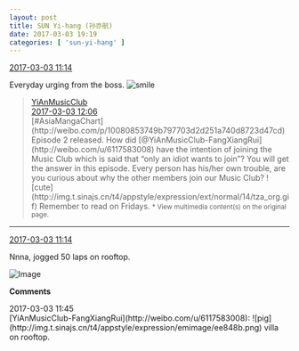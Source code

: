 ```yaml
---
layout: post
title: SUN Yi-hang (孙亦航)
date: 2017-03-03 19:19
categories: [ 'sun-yi-hang' ]
---
```


<div class="weibo-info">
  <a href="http://weibo.com/6108316220/Ey3RLnR43">2017-03-03 11:14</a>
</div>

Everyday urging from the boss. ![smile](http://img.t.sinajs.cn/t4/appstyle/expression/ext/normal/5c/huanglianwx_org.gif)

<!-- more -->

> <div class="weibo-post-name">
>   <a href="http://weibo.com/u/6094546964">YiAnMusicClub</a>
> </div>
> <div class="weibo-info">
>   <a href="http://weibo.com/6094546964/Ey40M82op">2017-03-03 12:06</a>
> </div>  
> [#AsiaMangaChart](http://weibo.com/p/10080853749b797703d2d251a740d8723d47cd) Episode 2 released. How did [@YiAnMusicClub-FangXiangRui](http://weibo.com/u/6117583008) have the intention of joining the Music Club which is said that “only an idiot wants to join”? You will get the answer in this episode. Every person has his/her own trouble, are you curious about why the other members join our Music Club? ![cute](http://img.t.sinajs.cn/t4/appstyle/expression/ext/normal/14/tza_org.gif) Remember to read on Fridays.  
> <small>* View multimedia content(s) on the original page.</small>

---

<div class="weibo-info">
  <a href="http://weibo.com/6108316220/Ey3RLnR43">2017-03-03 11:14</a>
</div>

Nnna, jogged 50 laps on rooftop.

![Image](http://wx2.sinaimg.cn/mw690/006FnS5mgy1fd9i62z2ydj30qo0zkqcn.jpg)

**Comments**

<div class="weibo-info">2017-03-03 11:45</div>
[YiAnMusicClub-FangXiangRui](http://weibo.com/u/6117583008): ![pig](http://img.t.sinajs.cn/t4/appstyle/expression/emimage/ee848b.png) villa on rooftop.
